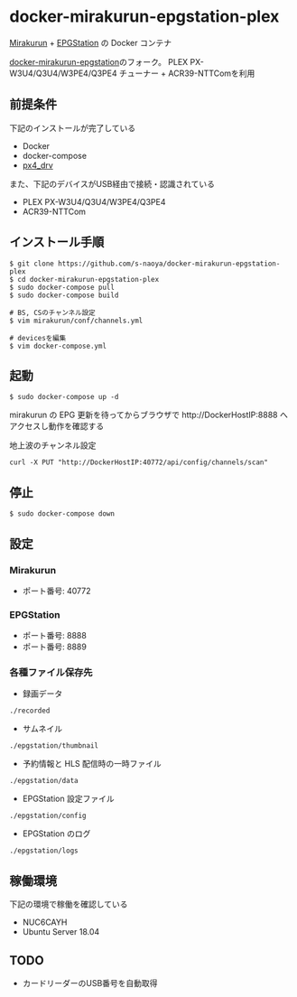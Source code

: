 docker-mirakurun-epgstation-plex
====

[Mirakurun](https://github.com/Chinachu/Mirakurun) + [EPGStation](https://github.com/l3tnun/EPGStation) の Docker コンテナ

[docker-mirakurun-epgstation](https://github.com/l3tnun/docker-mirakurun-epgstation)のフォーク。
PLEX PX-W3U4/Q3U4/W3PE4/Q3PE4 チューナー + ACR39-NTTComを利用



## 前提条件
下記のインストールが完了している
- Docker
- docker-compose
- [px4_drv](https://github.com/nns779/px4_drv)

また、下記のデバイスがUSB経由で接続・認識されている
- PLEX PX-W3U4/Q3U4/W3PE4/Q3PE4
- ACR39-NTTCom



## インストール手順

```
$ git clone https://github.com/s-naoya/docker-mirakurun-epgstation-plex
$ cd docker-mirakurun-epgstation-plex
$ sudo docker-compose pull
$ sudo docker-compose build

# BS, CSのチャンネル設定
$ vim mirakurun/conf/channels.yml

# devicesを編集
$ vim docker-compose.yml
```



## 起動

```
$ sudo docker-compose up -d
```
mirakurun の EPG 更新を待ってからブラウザで http://DockerHostIP:8888 へアクセスし動作を確認する

地上波のチャンネル設定
```
curl -X PUT "http://DockerHostIP:40772/api/config/channels/scan"
```


## 停止

```
$ sudo docker-compose down
```

## 設定

### Mirakurun

- ポート番号: 40772

### EPGStation

- ポート番号: 8888
- ポート番号: 8889

### 各種ファイル保存先

- 録画データ

```./recorded```

- サムネイル

```./epgstation/thumbnail```

- 予約情報と HLS 配信時の一時ファイル

```./epgstation/data```

- EPGStation 設定ファイル

```./epgstation/config```

- EPGStation のログ

```./epgstation/logs```



## 稼働環境

下記の環境で稼働を確認している
- NUC6CAYH
- Ubuntu Server 18.04


## TODO
- カードリーダーのUSB番号を自動取得
